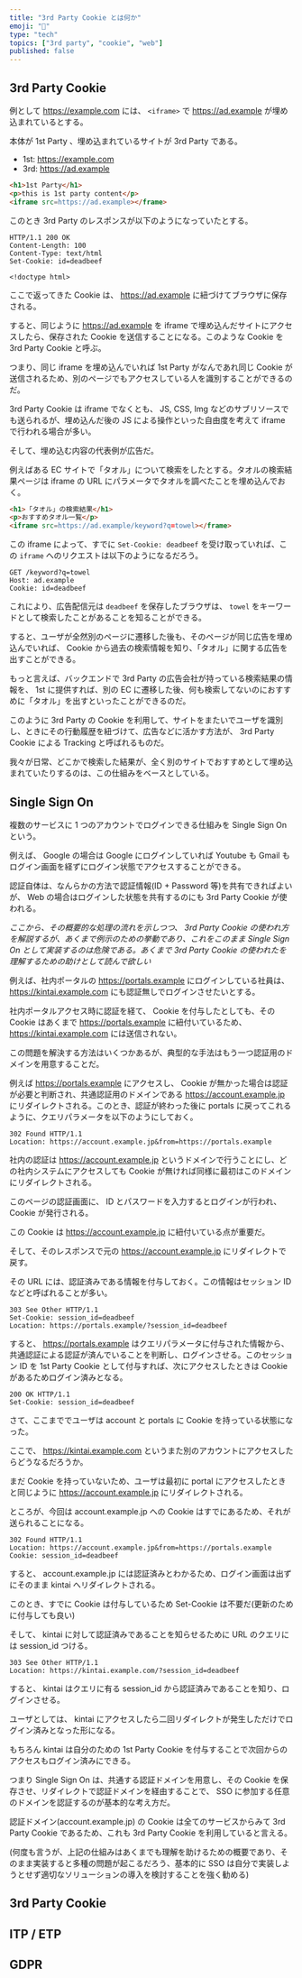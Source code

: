 ```yaml
---
title: "3rd Party Cookie とは何か"
emoji: "📝"
type: "tech"
topics: ["3rd party", "cookie", "web"]
published: false
---
```


## 3rd Party Cookie

例として  https://example.com には、 `<iframe>` で https://ad.example が埋め込まれているとする。

本体が 1st Party 、埋め込まれているサイトが 3rd Party である。

- 1st: https://example.com
- 3rd: https://ad.example


```html
<h1>1st Party</h1>
<p>this is 1st party content</p>
<iframe src=https://ad.example></frame>
```

このとき 3rd Party のレスポンスが以下のようになっていたとする。


```http
HTTP/1.1 200 OK
Content-Length: 100
Content-Type: text/html
Set-Cookie: id=deadbeef

<!doctype html>
```

ここで返ってきた Cookie は、 https://ad.example に紐づけてブラウザに保存される。

すると、同じように https://ad.example を iframe で埋め込んだサイトにアクセスしたら、保存された Cookie を送信することになる。このような Cookie を 3rd Party Cookie と呼ぶ。

つまり、同じ iframe を埋め込んでいれば 1st Party がなんであれ同じ Cookie が送信されるため、別のページでもアクセスしている人を識別することができるのだ。

3rd Party Cookie は iframe でなくとも、 JS, CSS, Img などのサブリソースでも送られるが、埋め込んだ後の JS による操作といった自由度を考えて iframe で行われる場合が多い。

そして、埋め込む内容の代表例が広告だ。

例えばある EC サイトで「タオル」について検索をしたとする。タオルの検索結果ページは iframe の URL にパラメータでタオルを調べたことを埋め込んでおく。


```html
<h1>「タオル」の検索結果</h1>
<p>おすすめタオル一覧</p>
<iframe src=https://ad.example/keyword?q=towel></frame>
```

この iframe によって、すでに `Set-Cookie: deadbeef` を受け取っていれば、この `iframe` へのリクエストは以下のようになるだろう。


```http
GET /keyword?q=towel
Host: ad.example
Cookie: id=deadbeef
```

これにより、広告配信元は `deadbeef` を保存したブラウザは、 `towel` をキーワードとして検索したことがあることを知ることができる。

すると、ユーザが全然別のページに遷移した後も、そのページが同じ広告を埋め込んでいれば、 Cookie から過去の検索情報を知り、「タオル」に関する広告を出すことができる。

もっと言えば、バックエンドで 3rd Party の広告会社が持っている検索結果の情報を、 1st に提供すれば、別の EC に遷移した後、何も検索してないのにおすすめに「タオル」を出すといったことができるのだ。

このように 3rd Party の Cookie を利用して、サイトをまたいでユーザを識別し、ときにその行動履歴を紐づけて、広告などに活かす方法が、 3rd Party Cookie による Tracking と呼ばれるものだ。

我々が日常、どこかで検索した結果が、全く別のサイトでおすすめとして埋め込まれていたりするのは、この仕組みをベースとしている。


## Single Sign On

複数のサービスに 1 つのアカウントでログインできる仕組みを Single Sign On という。

例えば、 Google の場合は Google にログインしていれば Youtube も Gmail もログイン画面を経ずにログイン状態でアクセスすることができる。

認証自体は、なんらかの方法で認証情報(ID + Password 等)を共有できればよいが、 Web の場合はログインした状態を共有するのにも 3rd Party Cookie が使われる。

*ここから、その概要的な処理の流れを示しつつ、 3rd Party Cookie の使われ方を解説するが、あくまで例示のための挙動であり、これをこのまま Single Sign On として実装するのは危険である。あくまで 3rd Party Cookie の使われたを理解するための助けとして読んで欲しい*

例えば、社内ポータルの https://portals.example にログインしている社員は、 https://kintai.example.com にも認証無しでログインさせたいとする。

社内ポータルアクセス時に認証を経て、 Cookie を付与したとしても、その Cookie はあくまで https://portals.example に紐付いているため、 https://kintai.example.com には送信されない。

この問題を解決する方法はいくつかあるが、典型的な手法はもう一つ認証用のドメインを用意することだ。

例えば https://portals.example にアクセスし、 Cookie が無かった場合は認証が必要と判断され、共通認証用のドメインである https://account.example.jp にリダイレクトされる。このとき、認証が終わった後に portals に戻ってこれるように、クエリパラメータを以下のようにしておく。


```http
302 Found HTTP/1.1
Location: https://account.example.jp&from=https://portals.example
```

社内の認証は https://account.example.jp というドメインで行うことにし、どの社内システムにアクセスしても Cookie が無ければ同様に最初はこのドメインにリダイレクトされる。

このページの認証画面に、 ID とパスワードを入力するとログインが行われ、 Cookie が発行される。

この Cookie は https://account.example.jp に紐付いている点が重要だ。

そして、そのレスポンスで元の https://account.example.jp にリダイレクトで戻す。

その URL には、認証済みである情報を付与しておく。この情報はセッション ID などと呼ばれることが多い。


```http
303 See Other HTTP/1.1
Set-Cookie: session_id=deadbeef
Location: https://portals.example/?session_id=deadbeef
```

すると、 https://portals.example はクエリパラメータに付与された情報から、共通認証による認証が済んでいることを判断し、ログインさせる。このセッション ID を 1st Party Cookie として付与すれば、次にアクセスしたときは Cookie があるためログイン済みとなる。


```http
200 OK HTTP/1.1
Set-Cookie: session_id=deadbeef
```

さて、ここまででユーザは account と portals に Cookie を持っている状態になった。

ここで、 https://kintai.example.com というまた別のアカウントにアクセスしたらどうなるだろうか。

まだ Cookie を持っていないため、ユーザは最初に portal にアクセスしたときと同じように https://account.example.jp にリダイレクトされる。

ところが、今回は account.example.jp への Cookie はすでにあるため、それが送られることになる。


```http
302 Found HTTP/1.1
Location: https://account.example.jp&from=https://portals.example
Cookie: session_id=deadbeef
```

すると、 account.example.jp には認証済みとわかるため、ログイン画面は出ずにそのまま kintai へリダイレクトされる。

このとき、すでに Cookie は付与しているため Set-Cookie は不要だ(更新のために付与しても良い)

そして、 kintai に対して認証済みであることを知らせるために URL のクエリには session_id つける。


```http
303 See Other HTTP/1.1
Location: https://kintai.example.com/?session_id=deadbeef
```

すると、 kintai はクエリに有る session_id から認証済みであることを知り、ログインさせる。

ユーザとしては、 kintai にアクセスしたら二回リダイレクトが発生しただけでログイン済みとなった形になる。

もちろん kintai は自分のための 1st Party Cookie を付与することで次回からのアクセスもログイン済みにできる。

つまり Single Sign On は、共通する認証ドメインを用意し、その Cookie を保存させ、リダイレクトで認証ドメインを経由することで、 SSO に参加する任意のドメインを認証するのが基本的な考え方だ。

認証ドメイン(account.example.jp) の Cookie は全てのサービスからみて 3rd Party Cookie であるため、これも 3rd Party Cookie を利用していると言える。

(何度も言うが、上記の仕組みはあくまでも理解を助けるための概要であり、そのまま実装すると多種の問題が起こるだろう、基本的に SSO は自分で実装しようとせず適切なソリューションの導入を検討することを強く勧める)


## 3rd Party Cookie


## ITP / ETP



## GDPR
